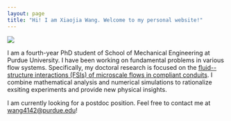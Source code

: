 ```yaml
---
layout: page
title: "Hi! I am Xiaojia Wang. Welcome to my personal website!"
---
```


![](/assets/me.jpg)


I am a fourth-year PhD student of School of Mechanical Engineering at Purdue University. I have been working on fundamental problems in various flow systems. Specifically, my doctoral research is focused on the [fluid--structure interactions (FSIs) of microscale flows in compliant conduits](research.md). I combine mathematical analysis and numerical simulations to rationalize exsiting experiments and provide new physical insights.

I am currently looking for a postdoc position. Feel free to contact me at [wang4142@purdue.edu]()!
